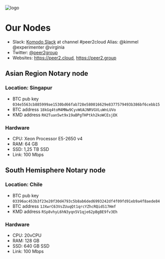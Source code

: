 ![logo](http://peer2.cloud/images/peer2cloud_logo.png "peer2cloud")

# Our Nodes

* Slack: [Komodo Slack](https://join.slack.com/t/komodo-platform/shared_invite/enQtMzI3MTc2MjAwNDUzLTkwN2Q3ZDkxMDlhMTY5NTg0NWI1MWMxY2YwMDRiYzNkM2JiYTc2MGRlZTc5YjlkNThkMWZhYzAyYjQ0N2UwNjU) at channel #peer2cloud Alias: @kimmel @experimenter @virginia
* Twitter: [@peer2group](https://twitter.com/peer2group)
* Websites: https://peer2.cloud, https://peer2.group

## Asian Region Notary node
### Location: Singapur

* BTC pub key `034e5563cb885999ae1530bd66fab728e580016629e8377579493b386bf6cebb15`
* BTC address `18kGq4toM4MNw9CyvWUAJNRVGVLuWnLUVo`
* KMD address `RH2Tuan5wt9x19aBPgTHPtkh2koWCEsjEK`

### Hardware

* CPU: Xeon Processor E5-2650 v4
* RAM: 64 GB
* SSD: 1,25 TB SSD
* Link: 100 Mbps

## South Hemisphere Notary node
### Location: Chile

* BTC pub key `03396ac453b3f23e20f30d4793c5b8ab6ded6993242df4f09fd91eb9a4f8aede84`
* BTC address `1JXwrC63VsZUuqQt1qrcYZhcRQidS17Hmf`
* KMD address `RSp8vhyL6hN3yqn5V1qje62pBgBE9fv3Eh`

### Hardware

* CPU: 20vCPU
* RAM: 128 GB
* SSD: 640 GB SSD
* Link: 100 Mbps


